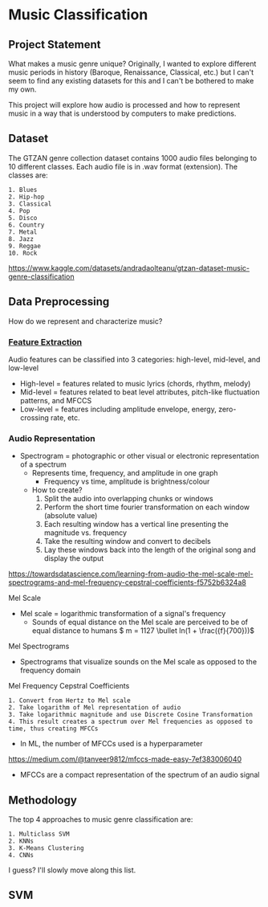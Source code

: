 # Music Classification

Project Statement
-----------------
What makes a music genre unique?
Originally, I wanted to explore different music periods in history (Baroque, Renaissance, Classical, etc.) but I can't seem to find any existing datasets for this and I can't be bothered to make my own.

This project will explore how audio is processed and how to represent music in a way that is understood by computers to make predictions.

Dataset
-------
The GTZAN genre collection dataset contains 1000 audio files belonging to 10 different classes.
Each audio file is in .wav format (extension).
The classes are:

    1. Blues
    2. Hip-hop
    3. Classical
    4. Pop
    5. Disco
    6. Country
    7. Metal
    8. Jazz
    9. Reggae
    10. Rock

https://www.kaggle.com/datasets/andradaolteanu/gtzan-dataset-music-genre-classification

Data Preprocessing
------------------
How do we represent and characterize music?

<h3><a href=https://www.analyticsvidhya.com/blog/2022/03/music-genre-classification-project-using-machine-learning-techniques/>
Feature Extraction
</a></h3>

Audio features can be classified into 3 categories: high-level, mid-level, and low-level
- High-level = features related to music lyrics (chords, rhythm, melody)
- Mid-level = features related to beat level attributes, pitch-like fluctuation patterns, and MFCCS
- Low-level = features including amplitude envelope, energy, zero-crossing rate, etc.

<h3><a ref=https://towardsdatascience.com/learning-from-audio-spectrograms-37df29dba98c>
Audio Representation
</a></h3>

- Spectrogram = photographic or other visual or electronic representation of a spectrum
    - Represents time, frequency, and amplitude in one graph
        - Frequency vs time, amplitude is brightness/colour
    - How to create?
        1. Split the audio into overlapping chunks or windows
        2. Perform the short time fourier transformation on each window (absolute value)
        3. Each resulting window has a vertical line presenting the magnitude vs. frequency
        4. Take the resulting window and convert to decibels
        5. Lay these windows back into the length of the original song and display the output

https://towardsdatascience.com/learning-from-audio-the-mel-scale-mel-spectrograms-and-mel-frequency-cepstral-coefficients-f5752b6324a8

Mel Scale

- Mel scale = logarithmic transformation of a signal's frequency
    - Sounds of equal distance on the Mel scale are perceived to be of equal distance to humans
    $ m = 1127 \bullet ln(1 + \frac({f}{700}))$

Mel Spectrograms

- Spectrograms that visualize sounds on the Mel scale as opposed to the frequency domain

Mel Frequency Cepstral Coefficients

    1. Convert from Hertz to Mel scale
    2. Take logarithm of Mel representation of audio
    3. Take logarithmic magnitude and use Discrete Cosine Transformation
    4. This result creates a spectrum over Mel frequencies as opposed to time, thus creating MFCCs
    
- In ML, the number of MFCCs used is a hyperparameter

https://medium.com/@tanveer9812/mfccs-made-easy-7ef383006040

- MFCCs are a compact representation of the spectrum of an audio signal

Methodology
-----------
The top 4 approaches to music genre classification are:

    1. Multiclass SVM
    2. KNNs
    3. K-Means Clustering
    4. CNNs
    
I guess? I'll slowly move along this list.

<h2> SVM </h2>
